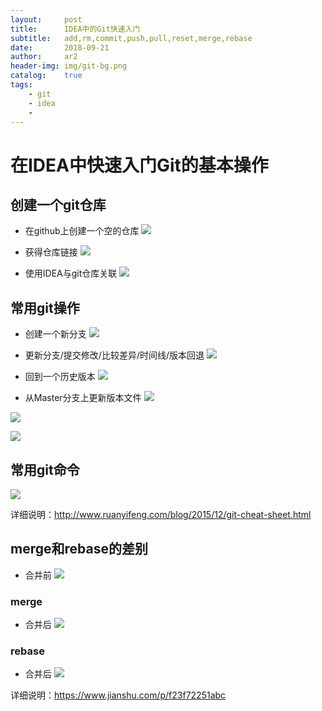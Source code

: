 ```yaml
---
layout:     post
title:      IDEA中的Git快速入门
subtitle:   add,rm,commit,push,pull,reset,merge,rebase
date:       2018-09-21
author:     ar2
header-img: img/git-bg.png
catalog: 	true
tags:
    - git
    - idea
    - 
---
```

# 在IDEA中快速入门Git的基本操作

    
## 创建一个git仓库
* 在github上创建一个空的仓库
![](http://i.aracg.cc/img/git-crtSrc.png)

* 获得仓库链接
![](http://i.aracg.cc/img/git-crtSrc1.png)

* 使用IDEA与git仓库关联
![](http://i.aracg.cc/img/git-clone.png)

## 常用git操作
* 创建一个新分支
![](http://i.aracg.cc/img/git-branch.png)

* 更新分支/提交修改/比较差异/时间线/版本回退
![](http://i.aracg.cc/img/git-opt.png)

* 回到一个历史版本
![](http://i.aracg.cc/img/git-reset.png)

* 从Master分支上更新版本文件
![](http://i.aracg.cc/img/git-pull1.png)

![](http://i.aracg.cc/img/git-pull2.png)

![](http://i.aracg.cc/img/git-pull3.png)

## 常用git命令
![](http://i.aracg.cc/img/git-bg.png)

详细说明：<a href="http://www.ruanyifeng.com/blog/2015/12/git-cheat-sheet.html">http://www.ruanyifeng.com/blog/2015/12/git-cheat-sheet.html</a>
## merge和rebase的差别
* 合并前
![](https://upload-images.jianshu.io/upload_images/305877-5dece524b7130343.png?imageMogr2/auto-orient/)

### merge
* 合并后
![](https://upload-images.jianshu.io/upload_images/305877-c4ddfcf679821e2f.png?imageMogr2/auto-orient/)
### rebase
* 合并后
![](https://upload-images.jianshu.io/upload_images/305877-467ba180733adca1.png?imageMogr2/auto-orient/)

详细说明：<a href="https://www.jianshu.com/p/f23f72251abc">https://www.jianshu.com/p/f23f72251abc</a>